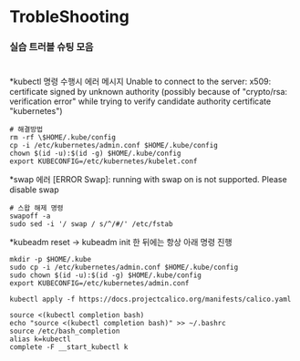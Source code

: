 # TrobleShooting

### 실습 트러블 슈팅 모음  
#

*kubectl 명령 수행시 에러 메시지
Unable to connect to the server: x509: certificate signed by unknown authority (possibly because of "crypto/rsa: verification error" while trying to verify candidate authority certificate "kubernetes")
```
# 해결방법
rm -rf \$HOME/.kube/config
cp -i /etc/kubernetes/admin.conf $HOME/.kube/config
chown $(id -u):$(id -g) $HOME/.kube/config
export KUBECONFIG=/etc/kubernetes/kubelet.conf
```

*swap 에러
[ERROR Swap]: running with swap on is not supported. Please disable swap

```
# 스왑 해제 명령
swapoff -a
sudo sed -i '/ swap / s/^/#/' /etc/fstab
```


*kubeadm reset -> kubeadm init 한 뒤에는 항상 아래 명령 진행

```
mkdir -p $HOME/.kube
sudo cp -i /etc/kubernetes/admin.conf $HOME/.kube/config
sudo chown $(id -u):$(id -g) $HOME/.kube/config
export KUBECONFIG=/etc/kubernetes/admin.conf
```
```
kubectl apply -f https://docs.projectcalico.org/manifests/calico.yaml
```
```
source <(kubectl completion bash)
echo "source <(kubectl completion bash)" >> ~/.bashrc
source /etc/bash_completion
alias k=kubectl
complete -F __start_kubectl k
```
